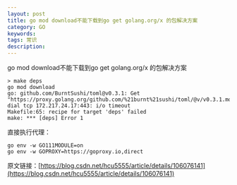```yaml
---
layout: post
title: go mod download不能下载到go get golang.org/x 的包解决方案
category: GO
keywords: 
tags: 常识
description: 
---
```


go mod download不能下载到go get golang.org/x 的包解决方案

```
> make deps          
go mod download
go: github.com/BurntSushi/toml@v0.3.1: Get "https://proxy.golang.org/github.com/%21burnt%21sushi/toml/@v/v0.3.1.mod": dial tcp 172.217.24.17:443: i/o timeout
Makefile:65: recipe for target 'deps' failed
make: *** [deps] Error 1
```

直接执行代理：

```
go env -w GO111MODULE=on
go env -w GOPROXY=https://goproxy.io,direct
```

原文链接：[https://blog.csdn.net/hcu5555/article/details/106076141](https://blog.csdn.net/hcu5555/article/details/106076141)